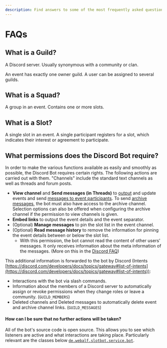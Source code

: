 ```yaml
---
description: Find answers to some of the most frequently asked questions
---
```


# FAQs

## What is a Guild?

A Discord server. Usually synonymous with a community or clan.

An event has exactly one owner guild. A user can be assigned to several guilds.

## What is a Squad?

A group in an event. Contains one or more slots.

## What is a Slot?

A single slot in an event. A single participant registers for a slot, which indicates their interest or agreement to participate.

## What permissions does the Discord Bot require?

In order to make the various functions available as easily and smoothly as possible, the Discord Bot requires certain rights. The following actions are carried out with them. "Channels" include the standard text channels as well as threads and forum posts.

* **View channel** and **Send messages (in Threads)** to [output](../integrations/discord/bot-befehle/event-hinzufuegen.md) and update events and send [messages to event participants](../integrations/discord/bot-befehle/event-ping.md). To send [archive messages](../integrations/discord/archive.md), the bot must also have access to the archive channel. Selection options can also be offered when configuring the archive channel if the permission to view channels is given.
* **Embed links** to output the event details and the event separator.
* (Optional) **Manage messages** to pin the slot list in the event channel.
* (Optional) **Read message history** to remove the information for pinning the event details between or below the slot list.
  * With this permission, the bot cannot read the content of other users' messages. It only receives information about the meta information of the messages. (More on this in the [Discord FAQ](https://support-dev.discord.com/hc/en-us/articles/4404772028055))

This additional information is forwarded to the bot by Discord (Intents [https://discord.com/developers/docs/topics/gateway#list-of-intents](https://discord.com/developers/docs/topics/gateway#list-of-intents)):

* Interactions with the bot via slash commands.
* Information about the members of a Discord server to automatically assign or revoke permissions when they change roles or leave a community. (`GUILD_MEMBERS`)
* Deleted channels and Deleted messages to automatically delete event and archive channel links. (`GUILD_MESSAGES`)

#### How can I be sure that no further actions will be taken?

All of the bot's source code is open source. This allows you to see which listeners are active and what interactions are taking place. Particularly relevant are the classes below [`de.webalf.slotbot.service.bot`](https://github.com/Alf-Melmac/slotbotServer/tree/master/src/main/java/de/webalf/slotbot/service/bot).
